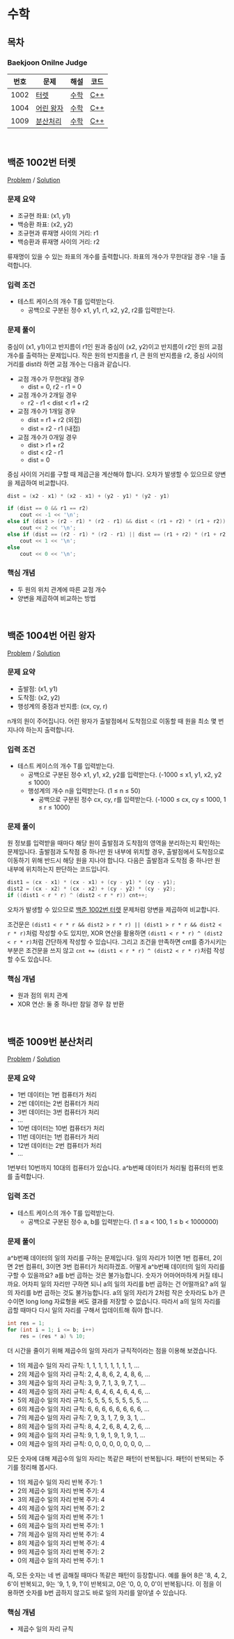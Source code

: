 # 수학

## 목차

### Baekjoon Onilne Judge

<table>
<thead>
  <tr>
    <th>번호</th>
    <th>문제</th>
    <th>해설</th>
    <th>코드</th>
  </tr>
</thead>
<tbody>
  <!-- 문제번호 순으로 정렬한다. -->
  <!--
  <tr>
    <td>번호</td>
    <td><a href="문제링크">문제제목</a></td>
    <td><a href="해설링크">알고리즘분류</a></td>
    <td><a href="코드링크">C++</a></td>
  </tr>
  -->
  <tr>
    <td>1002</td>
    <td><a href="https://www.acmicpc.net/problem/1002">터렛</a></td>
    <td><a href="#boj1002">수학</a></td>
    <td><a href="boj1002.cpp">C++</a></td>
  </tr>
  <tr>
    <td>1004</td>
    <td><a href="https://www.acmicpc.net/problem/1004">어린 왕자</a></td>
    <td><a href="#boj1004">수학</a></td>
    <td><a href="boj1004.cpp">C++</a></td>
  </tr>
  <tr>
    <td>1009</td>
    <td><a href="https://www.acmicpc.net/problem/1009">분산처리</a></td>
    <td><a href="#boj1009">수학</a></td>
    <td><a href="boj1009.cpp">C++</a></td>
  </tr>
</tbody>
</table>

<br>

## <a id="boj1002">백준 1002번 터렛</a>

[Problem](https://www.acmicpc.net/problem/1002) / [Solution](boj1002.cpp)

### 문제 요약

- 조규현 좌표: (x1, y1)
- 백승환 좌표: (x2, y2)
- 조규현과 류재명 사이의 거리: r1
- 백승환과 류재명 사이의 거리: r2

류재명이 있을 수 있는 좌표의 개수를 출력합니다. 좌표의 개수가 무한대일 경우 -1을 출력합니다.

### 입력 조건

- 테스트 케이스의 개수 T를 입력받는다.
  - 공백으로 구분된 정수 x1, y1, r1, x2, y2, r2를 입력받는다.

### 문제 풀이

중심이 (x1, y1)이고 반지름이 r1인 원과 중심이 (x2, y2)이고 반지름이 r2인 원의 교점 개수를 출력하는 문제입니다. 작은 원의 반지름을 r1, 큰 원의 반지름을 r2, 중심 사이의 거리를 dist라 하면 교점 개수는 다음과 같습니다.

- 교점 개수가 무한대일 경우
  - dist = 0, r2 - r1 = 0
- 교점 개수가 2개일 경우
  - r2 - r1 < dist < r1 + r2
- 교점 개수가 1개일 경우
  - dist = r1 + r2 (외접)
  - dist = r2 - r1 (내접)
- 교점 개수가 0개일 경우
  - dist > r1 + r2
  - dist < r2 - r1
  - dist = 0

중심 사이의 거리를 구할 때 제곱근을 계산해야 합니다. 오차가 발생할 수 있으므로 양변을 제곱하여 비교합니다.

```cpp
dist = (x2 - x1) * (x2 - x1) + (y2 - y1) * (y2 - y1)

if (dist == 0 && r1 == r2)
    cout << -1 << '\n';
else if (dist > (r2 - r1) * (r2 - r1) && dist < (r1 + r2) * (r1 + r2))
    cout << 2 << '\n';
else if (dist == (r2 - r1) * (r2 - r1) || dist == (r1 + r2) * (r1 + r2))
    cout << 1 << '\n';
else
    cout << 0 << '\n';
```

### 핵심 개념

- 두 원의 위치 관계에 따른 교점 개수
- 양변을 제곱하여 비교하는 방법

<br>

## <a id="boj1004">백준 1004번 어린 왕자</a>

[Problem](https://www.acmicpc.net/problem/1004) / [Solution](boj1004.cpp)

### 문제 요약

- 출발점: (x1, y1)
- 도착점: (x2, y2)
- 행성계의 중점과 반지름: (cx, cy, r)

n개의 원이 주어집니다. 어린 왕자가 출발점에서 도착점으로 이동할 때 원을 최소 몇 번 지나야 하는지 출력합니다.

### 입력 조건

- 테스트 케이스의 개수 T를 입력받는다.
  - 공백으로 구분된 정수 x1, y1, x2, y2를 입력받는다. (-1000 ≤ x1, y1, x2, y2 ≤ 1000)
  - 행성계의 개수 n을 입력받는다. (1 ≤ n ≤ 50)
    - 공백으로 구분된 정수 cx, cy, r를 입력받는다. (-1000 ≤ cx, cy ≤ 1000, 1 ≤ r ≤ 1000)

### 문제 풀이

원 정보를 입력받을 때마다 해당 원이 출발점과 도착점의 영역을 분리하는지 확인하는 문제입니다. 출발점과 도착점 중 하나만 원 내부에 위치할 경우, 출발점에서 도착점으로 이동하기 위해 반드시 해당 원을 지나야 합니다. 다음은 출발점과 도착점 중 하나만 원 내부에 위치하는지 판단하는 코드입니다.

```cpp
dist1 = (cx - x1) * (cx - x1) + (cy - y1) * (cy - y1);
dist2 = (cx - x2) * (cx - x2) + (cy - y2) * (cy - y2);
if ((dist1 < r * r) ^ (dist2 < r * r)) cnt++;
```

오차가 발생할 수 있으므로 [백준 1002번 터렛](#boj1002) 문제처럼 양변을 제곱하여 비교합니다.

조건문은 `(dist1 < r * r && dist2 > r * r) || (dist1 > r * r && dist2 < r * r)`처럼 작성할 수도 있지만, XOR 연산을 활용하면 `(dist1 < r * r) ^ (dist2 < r * r)`처럼 간단하게 작성할 수 있습니다. 그리고 조건을 만족하면 cnt를 증가시키는 부분은 조건문을 쓰지 않고 `cnt += (dist1 < r * r) ^ (dist2 < r * r)`처럼 작성할 수도 있습니다.

### 핵심 개념

- 원과 점의 위치 관계
- XOR 연산: 둘 중 하나만 참일 경우 참 반환

<br>

## <a id="boj1009">백준 1009번 분산처리</a>

[Problem](https://www.acmicpc.net/problem/1009) / [Solution](boj1009.cpp)

### 문제 요약

- 1번 데이터는 1번 컴퓨터가 처리
- 2번 데이터는 2번 컴퓨터가 처리
- 3번 데이터는 3번 컴퓨터가 처리
- …
- 10번 데이터는 10번 컴퓨터가 처리
- 11번 데이터는 1번 컴퓨터가 처리
- 12번 데이터는 2번 컴퓨터가 처리
- …

1번부터 10번까지 10대의 컴퓨터가 있습니다. a^b번째 데이터가 처리될 컴퓨터의 번호를 출력합니다.

### 입력 조건

- 테스트 케이스의 개수 T를 입력받는다.
  - 공백으로 구분된 정수 a, b를 입력받는다. (1 ≤ a < 100, 1 ≤ b < 1000000)

### 문제 풀이

a^b번째 데이터의 일의 자리를 구하는 문제입니다. 일의 자리가 1이면 1번 컴퓨터, 2이면 2번 컴퓨터, 3이면 3번 컴퓨터가 처리하겠죠. 어떻게 a^b번째 데이터의 일의 자리를 구할 수 있을까요? a를 b번 곱하는 것은 불가능합니다. 숫자가 어마어마하게 커질 테니까요. 어차피 일의 자리만 구하면 되니 a의 일의 자리를 b번 곱하는 건 어떨까요? a의 일의 자리를 b번 곱하는 것도 불가능합니다. a의 일의 자리가 2처럼 작은 숫자라도 b가 큰 수이면 long long 자료형을 써도 결과를 저장할 수 없습니다. 따라서 a의 일의 자리를 곱할 때마다 다시 일의 자리를 구해서 업데이트해 줘야 합니다.

```cpp
int res = 1;
for (int i = 1; i <= b; i++)
    res = (res * a) % 10;
```

더 시간을 줄이기 위해 제곱수의 일의 자리가 규칙적이라는 점을 이용해 보겠습니다.

- 1의 제곱수 일의 자리 규칙: 1, 1, 1, 1, 1, 1, 1, 1, …
- 2의 제곱수 일의 자리 규칙: 2, 4, 8, 6, 2, 4, 8, 6, …
- 3의 제곱수 일의 자리 규칙: 3, 9, 7, 1, 3, 9, 7, 1, …
- 4의 제곱수 일의 자리 규칙: 4, 6, 4, 6, 4, 6, 4, 6, …
- 5의 제곱수 일의 자리 규칙: 5, 5, 5, 5, 5, 5, 5, 5, …
- 6의 제곱수 일의 자리 규칙: 6, 6, 6, 6, 6, 6, 6, 6, …
- 7의 제곱수 일의 자리 규칙: 7, 9, 3, 1, 7, 9, 3, 1, …
- 8의 제곱수 일의 자리 규칙: 8, 4, 2, 6, 8, 4, 2, 6, …
- 9의 제곱수 일의 자리 규칙: 9, 1, 9, 1, 9, 1, 9, 1, …
- 0의 제곱수 일의 자리 규칙: 0, 0, 0, 0, 0, 0, 0, 0, …

모든 숫자에 대해 제곱수의 일의 자리는 똑같은 패턴이 반복됩니다. 패턴이 반복되는 주기를 정리해 봅시다.

- 1의 제곱수 일의 자리 반복 주기: 1
- 2의 제곱수 일의 자리 반복 주기: 4
- 3의 제곱수 일의 자리 반복 주기: 4
- 4의 제곱수 일의 자리 반복 주기: 2
- 5의 제곱수 일의 자리 반복 주기: 1
- 6의 제곱수 일의 자리 반복 주기: 1
- 7의 제곱수 일의 자리 반복 주기: 4
- 8의 제곱수 일의 자리 반복 주기: 4
- 9의 제곱수 일의 자리 반복 주기: 2
- 0의 제곱수 일의 자리 반복 주기: 1

즉, 모든 숫자는 네 번 곱해질 때마다 똑같은 패턴이 등장합니다. 예를 들어 8은 '8, 4, 2, 6'이 반복되고, 9는 '9, 1, 9, 1'이 반복되고, 0은 '0, 0, 0, 0'이 반복됩니다. 이 점을 이용하면 숫자를 b번 곱하지 않고도 바로 일의 자리를 알아낼 수 있습니다.

### 핵심 개념

- 제곱수 일의 자리 규칙
